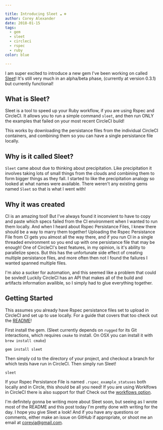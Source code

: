 ```yaml
---

title: Introducing Sleet ☁️ ❄️
author: Corey Alexander
date: 2018-01-15
tags:
  - gem
  - sleet
  - circleci
  - rspec
  - ruby
color: blue

---
```


I am super excited to introduce a new gem I've been working on called [Sleet](https://github.com/coreyja/sleet)! It's still very much in an alpha/beta phase, (currently at version 0.3.1) but currently functional!

## What is Sleet?

Sleet is a tool to speed up your Ruby workflow, if you are using Rspec and CircleCI. It allows you to run a simple command `sleet`, and then run ONLY the examples that failed on your most recent CircleCI build!

This works by downloading the persistance files from the individual CircleCI containers, and combining them so you can have a single persistance file locally.

## Why is it called Sleet?

`Sleet` came about due to thinking about precipitation. Like precipitation it involves taking lots of small things from the clouds and combining them to form bigger things as they fall. I started to like the precipitation analogy so looked at what names were available. There weren't any existing gems named `Sleet` so that is what I went with!

## Why it was created

CI is an amazing tool! But I've always found it inconvient to have to copy and paste which specs failed from the CI environment when I wanted to run them locally. And when I heard about Rspec Persistance Files, I knew there should be a way to marry them together! Uploading the Rspec Persistance File from CI gets you almost all the way there, and if you run CI in a single threaded environment so you end up with one persistance file that may be enough! One of CircleCI's best features, in my opinion, is it's ability to parallelize specs. But this has the unfortunate side effect of creating multiple persistance files, and more often then not I found the failures I wanted spanned multiple files.

I'm also a sucker for automation, and this seemed like a problem that could be sovled! Luckily CircleCI has an API that makes all of the build and artifacts information availible, so I simply had to glue everything together.

## Getting Started

This assumes you already have Rspec persistance files set to upload in CircleCI and set up to use locally. For a guide that covers that too check out the [README](https://github.com/coreyja/sleet#getting-started)!

First install the gem.
(Sleet currently depends on `rugged` for its Git interactions, which requires `cmake` to install. On OSX you can install it with `brew install cmake`)

```
gem install sleet
```

Then simply cd to the directory of your project, and checkout a branch for which tests have run in CircleCI. Then simply run Sleet!

```
sleet
```

If your Rspec Persistance File is named `.rspec_example_statuses` both locally and in Circle, this should be all you need! If you are using Worklfows in CircleCI there is also support for that! Check out the [workflows option](https://github.com/coreyja/sleet#workflows).

I'm definitely gonna be writing more about Sleet soon, but seeing as I wrote most of the README and this post today I'm pretty done with writing for the day. I hope you give Sleet a look! And if you have any questions or comments, either make an issue on GitHub if appropriate, or shoot me an email at [coreyja@gmail.com](mailto:coreyja@gmail.com).
